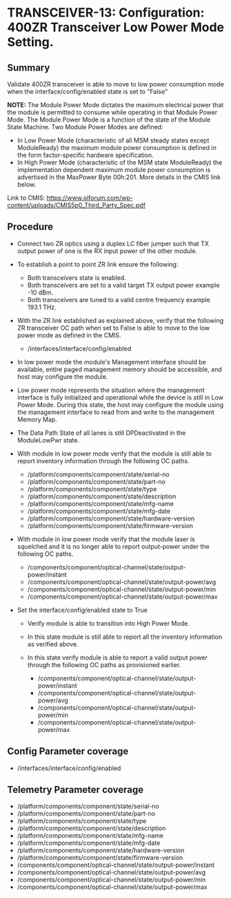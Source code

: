 # TRANSCEIVER-13: Configuration: 400ZR Transceiver Low Power Mode Setting.

## Summary

Validate 400ZR transceiver is able to move to low power consumption mode when
the interface/config/enabled state is set to "False"

**NOTE:** The Module Power Mode dictates the maximum electrical power that the
module is permitted to consume while operating in that Module Power Mode.
The Module Power Mode is a function of the state of the Module State Machine.
Two Module Power Modes are defined:
  * In Low Power Mode (characteristic of all MSM steady states except
    ModuleReady) the maximum module power consumption is defined in the form
    factor-specific hardware specification.
  * In High Power Mode (characteristic of the MSM state ModuleReady) the
    implementation dependent maximum module power consumption is advertised in
    the MaxPower Byte 00h:201. More details in the CMIS link below.

Link to CMIS:
https://www.oiforum.com/wp-content/uploads/CMIS5p0_Third_Party_Spec.pdf

## Procedure

*   Connect two ZR optics using a duplex LC fiber jumper such that TX
    output power of one is the RX input power of the other module.
*   To establish a point to point ZR link ensure the following:
      * Both transceivers state is enabled.
      * Both transceivers are set to a valid target TX output power
        example -10 dBm.
      * Both transceivers are tuned to a valid centre frequency
        example 193.1 THz.
*   With the ZR link established as explained above, verify that the
    following ZR transceiver OC path when set to False is able to move to the
    low power mode as defined in the CMIS.
    
    *   /interfaces/interface/config/enabled

*   In low power mode the module's Management interface should be available,
    entire paged management memory should be accessible, and host may configure
    the module.
*   Low power mode represents the situation where the management interface is
    fully initialized and operational while the device is still in Low Power
    Mode. During this state, the host may configure the module using the
    management interface to read from and write to the management Memory Map.

*   The Data Path State of all lanes is still DPDeactivated in the ModuleLowPwr
    state.

*   With module in low power mode verify that the module is still able to
    report inventory information through the following OC paths.

    *   /platform/components/component/state/serial-no
    *   /platform/components/component/state/part-no
    *   /platform/components/component/state/type
    *   /platform/components/component/state/description
    *   /platform/components/component/state/mfg-name
    *   /platform/components/component/state/mfg-date
    *   /platform/components/component/state/hardware-version
    *   /platform/components/component/state/firmware-version

*  With module in low power mode verify that the module laser is squelched
   and it is no longer able to report output-power under the following OC
   paths.
    *   /components/component/optical-channel/state/output-power/instant
    *   /components/component/optical-channel/state/output-power/avg
    *   /components/component/optical-channel/state/output-power/min
    *   /components/component/optical-channel/state/output-power/max

*   Set the interface/config/enabled state to True 

    *   Verify module is able to transition into High Power Mode.
    *   In this state module is still able to report all the inventory
        information as verified above.
    *   In this state verify module is able to report a valid output power
        through the following OC paths as provisioned earlier. 

        *   /components/component/optical-channel/state/output-power/instant
        *   /components/component/optical-channel/state/output-power/avg
        *   /components/component/optical-channel/state/output-power/min
        *   /components/component/optical-channel/state/output-power/max

## Config Parameter coverage

*   /interfaces/interface/config/enabled

## Telemetry Parameter coverage

*   /platform/components/component/state/serial-no
*   /platform/components/component/state/part-no
*   /platform/components/component/state/type
*   /platform/components/component/state/description
*   /platform/components/component/state/mfg-name
*   /platform/components/component/state/mfg-date
*   /platform/components/component/state/hardware-version
*   /platform/components/component/state/firmware-version
*   /components/component/optical-channel/state/output-power/instant
*   /components/component/optical-channel/state/output-power/avg
*   /components/component/optical-channel/state/output-power/min
*   /components/component/optical-channel/state/output-power/max